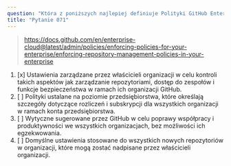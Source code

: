 ```yaml
---
question: "Która z poniższych najlepiej definiuje Polityki GitHub Enterprise?"
title: "Pytanie 071"
---
```


> https://docs.github.com/en/enterprise-cloud@latest/admin/policies/enforcing-policies-for-your-enterprise/enforcing-repository-management-policies-in-your-enterprise
1. [x] Ustawienia zarządzane przez właścicieli organizacji w celu kontroli takich aspektów jak zarządzanie repozytoriami, dostęp do zespołów i funkcje bezpieczeństwa w ramach ich organizacji GitHub.
1. [ ] Polityki ustalane na poziomie przedsiębiorstwa, które określają szczegóły dotyczące rozliczeń i subskrypcji dla wszystkich organizacji w ramach konta przedsiębiorstwa.
1. [ ] Wytyczne sugerowane przez GitHub w celu poprawy współpracy i produktywności we wszystkich organizacjach, bez możliwości ich egzekwowania.
1. [ ] Domyślne ustawienia stosowane do wszystkich nowych repozytoriów w organizacji, które mogą zostać nadpisane przez właścicieli organizacji.
